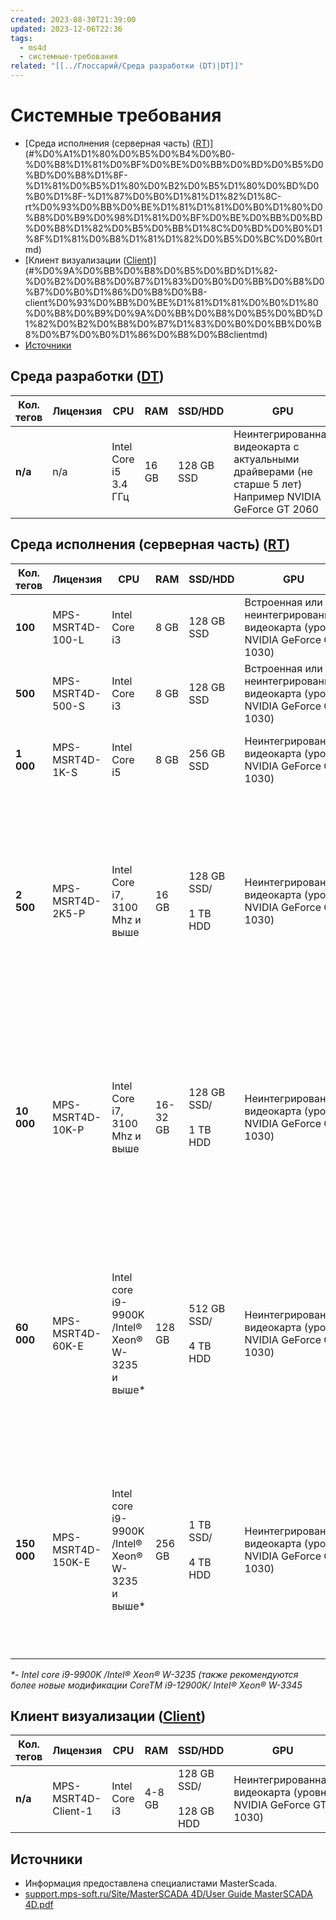 ```yaml
---
created: 2023-08-30T21:39:00
updated: 2023-12-06T22:36
tags:
  - ms4d
  - системные-требования
related: "[[../Глоссарий/Среда разработки (DT)|DT]]"
---
```

# Системные требования

- [Среда исполнения (серверная часть) ([RT](../Глоссарий/Исполнительная%20система%20(RT).md))](#%D0%A1%D1%80%D0%B5%D0%B4%D0%B0-%D0%B8%D1%81%D0%BF%D0%BE%D0%BB%D0%BD%D0%B5%D0%BD%D0%B8%D1%8F-%D1%81%D0%B5%D1%80%D0%B2%D0%B5%D1%80%D0%BD%D0%B0%D1%8F-%D1%87%D0%B0%D1%81%D1%82%D1%8C-rt%D0%93%D0%BB%D0%BE%D1%81%D1%81%D0%B0%D1%80%D0%B8%D0%B9%D0%98%D1%81%D0%BF%D0%BE%D0%BB%D0%BD%D0%B8%D1%82%D0%B5%D0%BB%D1%8C%D0%BD%D0%B0%D1%8F%D1%81%D0%B8%D1%81%D1%82%D0%B5%D0%BC%D0%B0rtmd)
- [Клиент визуализации ([Client](../Глоссарий/Клиент%20визуализации%20(Client).md))](#%D0%9A%D0%BB%D0%B8%D0%B5%D0%BD%D1%82-%D0%B2%D0%B8%D0%B7%D1%83%D0%B0%D0%BB%D0%B8%D0%B7%D0%B0%D1%86%D0%B8%D0%B8-client%D0%93%D0%BB%D0%BE%D1%81%D1%81%D0%B0%D1%80%D0%B8%D0%B9%D0%9A%D0%BB%D0%B8%D0%B5%D0%BD%D1%82%D0%B2%D0%B8%D0%B7%D1%83%D0%B0%D0%BB%D0%B8%D0%B7%D0%B0%D1%86%D0%B8%D0%B8clientmd)
- [Источники](#%D0%98%D1%81%D1%82%D0%BE%D1%87%D0%BD%D0%B8%D0%BA%D0%B8)

## Среда разработки ([DT](../Глоссарий/Среда%20разработки%20(DT).md))

|**Кол. тегов**|**Лицензия**|**CPU**|**RAM**|**SSD/HDD**|**GPU**|**ОС**|
|---|---|---|---|---|---|---|
|**n/a**|n/a|Intel Core i5 3.4 ГГц|16 GB|128 GB SSD|Неинтегрированная видеокарта с актуальными драйверами (не старше 5 лет)<br>Например NVIDIA GeForce GT 2060|Windows 10 x64 или старше|

## Среда исполнения (серверная часть) ([RT](../Глоссарий/Исполнительная%20система%20(RT).md)) 

|**Кол. тегов**|**Лицензия**|**CPU**|**RAM**|**SSD/HDD**|**GPU**|**ОС**|
|---|---|---|---|---|---|---|
|**100**|MPS-MSRT4D-100-L|Intel Core i3|8 GB|128 GB SSD|Встроенная или неинтегрированная видеокарта (уровня NVIDIA GeForce GT 1030)|Windows 10 и 11, Windows Server 2016 и выше|
|**500**|MPS-MSRT4D-500-S|Intel Core i3|8 GB|128 GB SSD|Встроенная или неинтегрированная видеокарта (уровня NVIDIA GeForce GT 1030)|Windows 10 и 11, Windows Server 2016 и выше|
|**1 000**|MPS-MSRT4D-1K-S|Intel Core i5|8 GB|256 GB SSD|Неинтегрированная видеокарта (уровня NVIDIA GeForce GT 1030)|Windows 10 и 11, Windows Server 2016 и выше|
|**2 500**|MPS-MSRT4D-2K5-P|Intel Core i7, 3100 Mhz и выше|16 GB|128 GB SSD/<br><br>1 TB HDD|Неинтегрированная видеокарта (уровня NVIDIA GeForce GT 1030)|Windows Server 2016 и выше или AstraLinux (релизы «Орел», «Смоленск», «Ленинград» не ниже версии 1.7)<br><br>БД: PostgreSQL / Pro или любая ODBC-совместимая|
|**10 000**|MPS-MSRT4D-10K-P|Intel Core i7, 3100 Mhz и выше|16-32 GB|128 GB SSD/<br><br>1 TB HDD|Неинтегрированная видеокарта (уровня NVIDIA GeForce GT 1030)|Windows Server 2016 и выше или AstraLinux (релизы «Орел», «Смоленск», «Ленинград» не ниже версии 1.7)<br><br>БД: PostgreSQL / Pro или любая ODBC-совместимая|
|**60 000**|MPS-MSRT4D-60K-E|Intel core i9-9900K /Intel® Xeon® W-3235 и выше*|128 GB|512 GB SSD/<br><br>4 TB HDD|Неинтегрированная видеокарта (уровня NVIDIA GeForce GT 1030)|Windows Server 2016 и выше или AstraLinux (релизы «Орел», «Смоленск», «Ленинград» не ниже версии 1.7)<br><br>БД: PostgreSQL / Pro или любая ODBC-совместимая|
|**150 000**|MPS-MSRT4D-150K-E|Intel core i9-9900K /Intel® Xeon® W-3235 и выше*|256 GB|1 TB SSD/<br><br>4 TB HDD|Неинтегрированная видеокарта (уровня NVIDIA GeForce GT 1030)|Windows Server 2016 и выше или AstraLinux (релизы «Орел», «Смоленск», «Ленинград» не ниже версии 1.7)<br><br>БД: PostgreSQL / Pro или любая ODBC-совместимая|

_*- Intel core i9-9900K /Intel® Xeon® W-3235 (также рекомендуются более новые модификации CoreTM i9-12900K/ Intel® Xeon® W-3345_

## Клиент визуализации ([Client](../Глоссарий/Клиент%20визуализации%20(Client).md)) 

|**Кол. тегов**|**Лицензия**|**CPU**|**RAM**|**SSD/HDD**|**GPU**|**ОС**|
|---|---|---|---|---|---|---|
|**n/a**|MPS-MSRT4D-Client-1|Intel Core i3|4-8 GB|128 GB SSD/<br><br>128 GB HDD|Неинтегрированная видеокарта (уровня NVIDIA GeForce GT 1030)|Любая ОС с браузером с поддержкой HTML5|

## Источники

- Информация предоставлена специалистами MasterScada.
- [support.mps-soft.ru/Site/MasterSCADA 4D/User Guide MasterSCADA 4D.pdf](https://support.mps-soft.ru/Site/MasterSCADA%204D/User%20Guide%20MasterSCADA%204D.pdf)